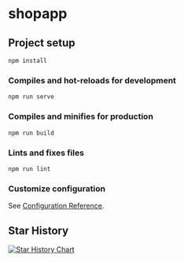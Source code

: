 # shopapp

## Project setup
```
npm install
```

### Compiles and hot-reloads for development
```
npm run serve
```

### Compiles and minifies for production
```
npm run build
```

### Lints and fixes files
```
npm run lint
```

### Customize configuration
See [Configuration Reference](https://cli.vuejs.org/config/).

## Star History

[![Star History Chart](https://api.star-history.com/svg?repos=sunyihoo/VegetablesApp&type=Date)](https://star-history.com/#sunyihoo/VegetablesApp&Date)
